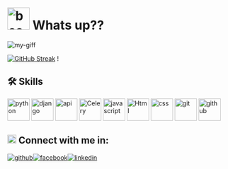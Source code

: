 # <img src="https://image.similarpng.com/very-thumbnail/2020/05/3d-emoji-icons-with-facial-expressions2.png" alt="boss" width="50" height="50" /> Whats up?? 

![my-giff](https://raw.githubusercontent.com/gist/MedRedha/fd8e2481bde2610c96b9aafde543879c/raw/88624e8d31c4295973dcb7c900dacf0edc0a6d99/coding.gif)

[![GitHub Streak](https://streak-stats.demolab.com?user=Beekeyinn&theme=dark)](https://git.io/streak-stats)
!
## 🛠 Skills
<img src="https://upload.wikimedia.org/wikipedia/commons/thumb/0/0a/Python.svg/768px-Python.svg.png" alt="python" width="50" height="50"/> <img src="https://cdn.iconscout.com/icon/free/png-256/django-3550620-2970205.png" alt="django" width="50" height="50"/> <img src="https://cdn-icons-png.flaticon.com/512/1878/1878350.png" alt="api" width="50" height="50"/> <img src="https://img.stackshare.io/service/1075/celery.png" alt="Celery" width="50" height="50"/> <img src="https://cdn.iconscout.com/icon/free/png-256/javascript-2038874-1720087.png" alt="javascript" width="50" height="50"/> <img src="https://iconarchive.com/download/i78082/igh0zt/ios7-style-metro-ui/MetroUI-Apps-HTML-5.ico" alt="Html" width="50" height="50"/> <img src="https://cdn-icons-png.flaticon.com/512/5968/5968242.png" alt="css" width="50" height="50"/> <img src="https://e7.pngegg.com/pngimages/713/558/png-clipart-computer-icons-pro-git-github-logo-text-logo-thumbnail.png" alt="git" width="50" height="50"/> <img src="https://img.favpng.com/4/20/21/github-computer-icons-icon-design-png-favpng-KaDTwuHWgG8D1qn47QW2hK7Gj.jpg" alt="github" width="50" height="50"/> 

## <img src="https://encrypted-tbn0.gstatic.com/images?q=tbn:ANd9GcRQVSD9IkkjIvKE88LGHDA4wUNBDMV5u3tNwQ&usqp=CAU" alt="connection" width="20" height="20" /> Connect with me in:
[![github](https://cloud.githubusercontent.com/assets/17016297/18839843/0e06a67a-83d2-11e6-993a-b35a182500e0.png)][1][![facebook](https://cloud.githubusercontent.com/assets/17016297/18839836/0a06deb4-83d2-11e6-8078-1d0974af0f63.png)][2][![linkedin](https://cloud.githubusercontent.com/assets/17016297/18839848/0fc7e74e-83d2-11e6-8c6a-277fc9d6e067.png)][3]

[1]: https://github.com/Beekeyinn
[2]: https://www.facebook.com/hatred.boy.beekeyinn
[3]: https://www.linkedin.com/in/beking-shrestha-89ba33206



